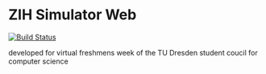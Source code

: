 # ZIH Simulator Web
[![Build Status](https://travis-ci.com/jkrbs/zih_web_sim.svg?token=an1szPgq61KpG9Rhymsa&branch=master)](https://travis-ci.com/jkrbs/zih_web_sim)

developed for virtual freshmens week of the TU Dresden student coucil for computer science